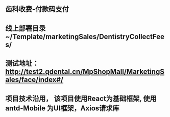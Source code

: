 
## 齿科收费-付款码支付

## 线上部署目录 ~/Template/marketingSales/DentistryCollectFees/

## 测试地址：http://test2.qdental.cn/MpShopMall/MarketingSales/face/index#/

## 项目技术沿用， 该项目使用React为基础框架, 使用antd-Mobile 为UI框架，Axios请求库